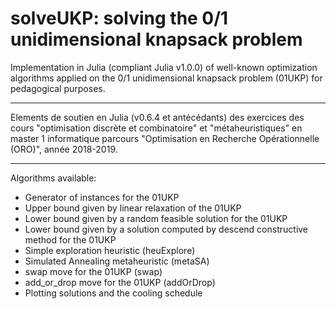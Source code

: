 # solveUKP: solving the 0/1 unidimensional knapsack problem
Implementation in Julia (compliant Julia v1.0.0) of well-known optimization algorithms applied on the 0/1 unidimensional knapsack problem (01UKP) for pedagogical purposes.

------

Elements de soutien en Julia (v0.6.4 et antécédants) des exercices des cours "optimisation discrète et combinatoire" et "métaheuristiques" en master 1 informatique parcours "Optimisation en Recherche Opérationnelle (ORO)", année 2018-2019.

------

Algorithms available: 
  
-  Generator of instances for the 01UKP
-  Upper bound given by linear relaxation of the 01UKP
-  Lower bound given by a random feasible solution for the 01UKP
-  Lower bound given by a solution computed by descend constructive method for the 01UKP
-  Simple exploration heuristic (heuExplore)
-  Simulated Annealing metaheuristic (metaSA)
-  swap move for the 01UKP (swap)
-  add_or_drop move for the 01UKP (addOrDrop)
-  Plotting solutions and the cooling schedule
